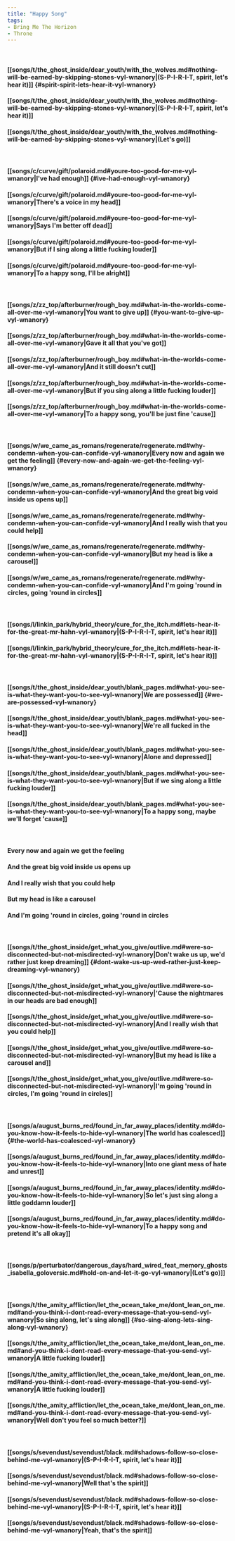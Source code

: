 ```yaml
---
title: "Happy Song"
tags:
- Bring Me The Horizon
- Throne
---
```

&nbsp;
#### [[songs/t/the_ghost_inside/dear_youth/with_the_wolves.md#nothing-will-be-earned-by-skipping-stones-vyl-wnanory|(S-P-I-R-I-T, spirit, let's hear it)]] {#spirit-spirit-lets-hear-it-vyl-wnanory}
#### [[songs/t/the_ghost_inside/dear_youth/with_the_wolves.md#nothing-will-be-earned-by-skipping-stones-vyl-wnanory|(S-P-I-R-I-T, spirit, let's hear it)]]
#### [[songs/t/the_ghost_inside/dear_youth/with_the_wolves.md#nothing-will-be-earned-by-skipping-stones-vyl-wnanory|(Let's go)]]
&nbsp;
#### [[songs/c/curve/gift/polaroid.md#youre-too-good-for-me-vyl-wnanory|I've had enough]] {#ive-had-enough-vyl-wnanory}
#### [[songs/c/curve/gift/polaroid.md#youre-too-good-for-me-vyl-wnanory|There's a voice in my head]]
#### [[songs/c/curve/gift/polaroid.md#youre-too-good-for-me-vyl-wnanory|Says I'm better off dead]]
#### [[songs/c/curve/gift/polaroid.md#youre-too-good-for-me-vyl-wnanory|But if I sing along a little fucking louder]]
#### [[songs/c/curve/gift/polaroid.md#youre-too-good-for-me-vyl-wnanory|To a happy song, I'll be alright]]
&nbsp;
#### [[songs/z/zz_top/afterburner/rough_boy.md#what-in-the-worlds-come-all-over-me-vyl-wnanory|You want to give up]] {#you-want-to-give-up-vyl-wnanory}
#### [[songs/z/zz_top/afterburner/rough_boy.md#what-in-the-worlds-come-all-over-me-vyl-wnanory|Gave it all that you've got]]
#### [[songs/z/zz_top/afterburner/rough_boy.md#what-in-the-worlds-come-all-over-me-vyl-wnanory|And it still doesn't cut]]
#### [[songs/z/zz_top/afterburner/rough_boy.md#what-in-the-worlds-come-all-over-me-vyl-wnanory|But if you sing along a little fucking louder]]
#### [[songs/z/zz_top/afterburner/rough_boy.md#what-in-the-worlds-come-all-over-me-vyl-wnanory|To a happy song, you'll be just fine 'cause]]
&nbsp;
#### [[songs/w/we_came_as_romans/regenerate/regenerate.md#why-condemn-when-you-can-confide-vyl-wnanory|Every now and again we get the feeling]] {#every-now-and-again-we-get-the-feeling-vyl-wnanory}
#### [[songs/w/we_came_as_romans/regenerate/regenerate.md#why-condemn-when-you-can-confide-vyl-wnanory|And the great big void inside us opens up]]
#### [[songs/w/we_came_as_romans/regenerate/regenerate.md#why-condemn-when-you-can-confide-vyl-wnanory|And I really wish that you could help]]
#### [[songs/w/we_came_as_romans/regenerate/regenerate.md#why-condemn-when-you-can-confide-vyl-wnanory|But my head is like a carousel]]
#### [[songs/w/we_came_as_romans/regenerate/regenerate.md#why-condemn-when-you-can-confide-vyl-wnanory|And I'm going 'round in circles, going 'round in circles]]
&nbsp;
#### [[songs/l/linkin_park/hybrid_theory/cure_for_the_itch.md#lets-hear-it-for-the-great-mr-hahn-vyl-wnanory|(S-P-I-R-I-T, spirit, let's hear it)]]
#### [[songs/l/linkin_park/hybrid_theory/cure_for_the_itch.md#lets-hear-it-for-the-great-mr-hahn-vyl-wnanory|(S-P-I-R-I-T, spirit, let's hear it)]]
&nbsp;
#### [[songs/t/the_ghost_inside/dear_youth/blank_pages.md#what-you-see-is-what-they-want-you-to-see-vyl-wnanory|We are possessed]] {#we-are-possessed-vyl-wnanory}
#### [[songs/t/the_ghost_inside/dear_youth/blank_pages.md#what-you-see-is-what-they-want-you-to-see-vyl-wnanory|We're all fucked in the head]]
#### [[songs/t/the_ghost_inside/dear_youth/blank_pages.md#what-you-see-is-what-they-want-you-to-see-vyl-wnanory|Alone and depressed]]
#### [[songs/t/the_ghost_inside/dear_youth/blank_pages.md#what-you-see-is-what-they-want-you-to-see-vyl-wnanory|But if we sing along a little fucking louder]]
#### [[songs/t/the_ghost_inside/dear_youth/blank_pages.md#what-you-see-is-what-they-want-you-to-see-vyl-wnanory|To a happy song, maybe we'll forget 'cause]]
&nbsp;
#### Every now and again we get the feeling
#### And the great big void inside us opens up
#### And I really wish that you could help
#### But my head is like a carousel
#### And I'm going 'round in circles, going 'round in circles
&nbsp;
#### [[songs/t/the_ghost_inside/get_what_you_give/outlive.md#were-so-disconnected-but-not-misdirected-vyl-wnanory|Don't wake us up, we'd rather just keep dreaming]] {#dont-wake-us-up-wed-rather-just-keep-dreaming-vyl-wnanory}
#### [[songs/t/the_ghost_inside/get_what_you_give/outlive.md#were-so-disconnected-but-not-misdirected-vyl-wnanory|'Cause the nightmares in our heads are bad enough]]
#### [[songs/t/the_ghost_inside/get_what_you_give/outlive.md#were-so-disconnected-but-not-misdirected-vyl-wnanory|And I really wish that you could help]]
#### [[songs/t/the_ghost_inside/get_what_you_give/outlive.md#were-so-disconnected-but-not-misdirected-vyl-wnanory|But my head is like a carousel and]]
#### [[songs/t/the_ghost_inside/get_what_you_give/outlive.md#were-so-disconnected-but-not-misdirected-vyl-wnanory|I'm going 'round in circles, I'm going 'round in circles]]
&nbsp;
#### [[songs/a/august_burns_red/found_in_far_away_places/identity.md#do-you-know-how-it-feels-to-hide-vyl-wnanory|The world has coalesced]] {#the-world-has-coalesced-vyl-wnanory}
#### [[songs/a/august_burns_red/found_in_far_away_places/identity.md#do-you-know-how-it-feels-to-hide-vyl-wnanory|Into one giant mess of hate and unrest]]
#### [[songs/a/august_burns_red/found_in_far_away_places/identity.md#do-you-know-how-it-feels-to-hide-vyl-wnanory|So let's just sing along a little goddamn louder]]
#### [[songs/a/august_burns_red/found_in_far_away_places/identity.md#do-you-know-how-it-feels-to-hide-vyl-wnanory|To a happy song and pretend it's all okay]]
&nbsp;
#### [[songs/p/perturbator/dangerous_days/hard_wired_feat_memory_ghosts_isabella_goloversic.md#hold-on-and-let-it-go-vyl-wnanory|(Let's go)]]
&nbsp;
#### [[songs/t/the_amity_affliction/let_the_ocean_take_me/dont_lean_on_me.md#and-you-think-i-dont-read-every-message-that-you-send-vyl-wnanory|So sing along, let's sing along]] {#so-sing-along-lets-sing-along-vyl-wnanory}
#### [[songs/t/the_amity_affliction/let_the_ocean_take_me/dont_lean_on_me.md#and-you-think-i-dont-read-every-message-that-you-send-vyl-wnanory|A little fucking louder]]
#### [[songs/t/the_amity_affliction/let_the_ocean_take_me/dont_lean_on_me.md#and-you-think-i-dont-read-every-message-that-you-send-vyl-wnanory|A little fucking louder]]
#### [[songs/t/the_amity_affliction/let_the_ocean_take_me/dont_lean_on_me.md#and-you-think-i-dont-read-every-message-that-you-send-vyl-wnanory|Well don't you feel so much better?]]
&nbsp;
#### [[songs/s/sevendust/sevendust/black.md#shadows-follow-so-close-behind-me-vyl-wnanory|(S-P-I-R-I-T, spirit, let's hear it)]]
#### [[songs/s/sevendust/sevendust/black.md#shadows-follow-so-close-behind-me-vyl-wnanory|Well that's the spirit]]
#### [[songs/s/sevendust/sevendust/black.md#shadows-follow-so-close-behind-me-vyl-wnanory|(S-P-I-R-I-T, spirit, let's hear it)]]
#### [[songs/s/sevendust/sevendust/black.md#shadows-follow-so-close-behind-me-vyl-wnanory|Yeah, that's the spirit]]
